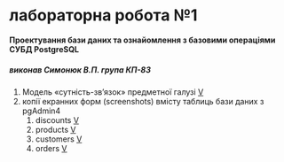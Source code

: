 # лабораторна робота №1

**Проектування бази даних та ознайомлення з базовими операціями СУБД PostgreSQL**

##### виконав Симонюк В.П. група КП-83

1. Модель «сутність-зв’язок» предметної галузі
   [V](https://res.cloudinary.com/progbase/image/upload/v1600674247/other/er_qpswdk.jpg)
2. копії екранних форм (screenshots) вмісту таблиць бази даних з pgAdmin4
   1. discounts
      [V](https://res.cloudinary.com/progbase/image/upload/v1600678026/other/discounts_c9prhj.jpg)
   2. products
      [V](https://res.cloudinary.com/progbase/image/upload/v1600678026/other/products_h1y074.jpg)
   3. customers
      [V](https://res.cloudinary.com/progbase/image/upload/v1600678025/other/customers_sh0k6c.jpg)
   4. orders
      [V](https://res.cloudinary.com/progbase/image/upload/v1600678026/other/orders_ync8xp.jpg****)

